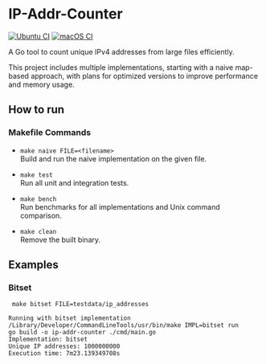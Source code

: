 # IP-Addr-Counter
[![Ubuntu CI](https://github.com/harou24/IP-Addr-Counter/actions/workflows/ubuntu.yml/badge.svg)](https://github.com/harou24/IP-Addr-Counter/actions/workflows/ubuntu.yml)
[![macOS CI](https://github.com/harou24/IP-Addr-Counter/actions/workflows/macos.yml/badge.svg)](https://github.com/harou24/IP-Addr-Counter/actions/workflows/macos.yml)

A Go tool to count unique IPv4 addresses from large files efficiently.

This project includes multiple implementations, starting with a naive map-based approach, with plans for optimized versions to improve performance and memory usage.

## How to run

### Makefile Commands

- `make naive FILE=<filename>`  
  Build and run the naive implementation on the given file.

- `make test`  
  Run all unit and integration tests.

- `make bench`  
  Run benchmarks for all implementations and Unix command comparison.

- `make clean`  
  Remove the built binary.

## Examples

### Bitset

```
 make bitset FILE=testdata/ip_addresses

Running with bitset implementation
/Library/Developer/CommandLineTools/usr/bin/make IMPL=bitset run
go build -o ip-addr-counter ./cmd/main.go
Implementation: bitset
Unique IP addresses: 1000000000
Execution time: 7m23.139349708s
```